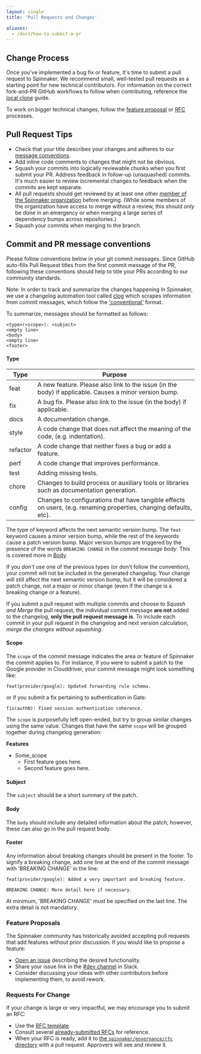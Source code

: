 ```yaml
---
layout: single
title: 'Pull Requests and Changes'

aliases:
  - /docs/how-to-submit-a-pr
---
```


## Change Process

Once you've implemented a bug fix or feature, it's time to submit a pull request to Spinnaker. We recommend small, well-tested pull requests as a starting point for new technical contributors. For information on the correct fork-and-PR GitHub workflows to follow when contributing, reference the [local clone](/community/contributing/local-clone) guide.

To work on bigger technical changes, follow the [feature proposal](#feature-proposals) or [RFC](#requests-for-change) processes.

## Pull Request Tips

- Check that your title describes your changes and adheres to our [message conventions](#commit-and-pr-message-conventions).
- Add inline code comments to changes that might not be obvious.
- Squash your commits into logically reviewable chunks when you first submit
  your PR. Address feedback in follow-up (unsquashed) commits. It's much easier
  to review incremental changes to feedback when the commits are kept separate.
- All pull requests should get reviewed by at least one other [member of the
  Spinnaker organization](https://github.com/orgs/spinnaker/people) before
  merging. (While some members of the organization have access to merge without
  a review, this should _only_ be done in an emergency or when merging a large
  series of dependency bumps across repositories.)
- Squash your commits when merging to the branch.

## Commit and PR message conventions

Please follow conventions below in your git commit messages. Since GitHub auto-fills Pull Request titles from the first commit message of the PR, following these conventions should help to title your PRs according to our community standards.

Note: In order to track and summarize the changes happening in Spinnaker, we use a changelog automation tool called [clog](https://github.com/clog-tool/clog-cli) which scrapes information from commit messages, which follow the ['conventional'](https://github.com/conventional-changelog/conventional-changelog/blob/a5505865ff3dd710cf757f50530e73ef0ca641da/conventions/angular.md) format.

To summarize, messages should be formatted as follows:

```
<type>(<scope>): <subject>
<empty line>
<body>
<empty line>
<footer>
```

#### Type

| Type     | Purpose                                                                                                            |
| -------- | ------------------------------------------------------------------------------------------------------------------ |
| feat     | A new feature. Please also link to the issue (in the body) if applicable. Causes a minor version bump.             |
| fix      | A bug fix. Please also link to the issue (in the body) if applicable.                                              |
| docs     | A documentation change.                                                                                            |
| style    | A code change that does not affect the meaning of the code, (e.g. indentation).                                    |
| refactor | A code change that neither fixes a bug or add a feature.                                                           |
| perf     | A code change that improves performance.                                                                           |
| test     | Adding missing tests.                                                                                              |
| chore    | Changes to build process or auxiliary tools or libraries such as documentation generation.                         |
| config   | Changes to configurations that have tangible effects on users, (e.g. renaming properties, changing defaults, etc). |

The type of keyword affects the next semantic version bump. The `feat` keyword causes a minor version bump, while the rest of the keywords cause a patch version bump. Major version bumps are triggered by the presence of the words `BREAKING CHANGE` in the _commit message body_. This is covered more in [Body](#body).

If you _don't_ use one of the previous types (or don't follow the convention), your commit will not be included in the generated changelog. Your change will still affect the next semantic version bump, but it will be considered a patch change, not a major or minor change (even if the change is a breaking change or a feature).

If you submit a pull request with multiple commits and choose to _Squash and Merge_ the pull request, the individual commit message **are not** added to the changelog, **only the pull request message is**. To include each commit in your pull request in the changelog and next version calculation, _merge the changes without squashing_.

#### Scope

The `scope` of the commit message indicates the area or feature of Spinnaker the commit applies to. For instance, if you were to submit a patch to the Google provider in Clouddriver, your commit message might look something like:

```
feat(provider/google): Updated forwarding rule schema.
```

or if you submit a fix pertaining to authentication in Gate:

```
fix(authN): Fixed session authentication coherence.
```

The `scope` is purposefully left open-ended, but try to group similar changes using the same value. Changes that have the same `scope` will be grouped together during changelog generation:

**Features**

- Some_scope
  - First feature goes here.
  - Second feature goes here.

#### Subject

The `subject` should be a short summary of the patch.

#### Body

The `body` should include any detailed information about the patch; however, these can also go in the pull request body.

#### Footer

Any information about breaking changes should be present in the footer. To signify a breaking change, add one line at the end of the commit message with 'BREAKING CHANGE' in the line:

```
feat(provider/google): Added a very important and breaking feature.

BREAKING CHANGE: More detail here if necessary.
```

At minimum, 'BREAKING CHANGE' must be specified on the last line. The extra detail is not mandatory.

### Feature Proposals

The Spinnaker community has historically avoided accepting
pull requests that add features without prior discussion. If you would like to
propose a feature:

- [Open an
  issue](https://github.com/spinnaker/spinnaker/issues/new) describing the desired functionality.
- Share your issue link in the [#dev
  channel](https://spinnakerteam.slack.com/messages/C0DPVDMQE/) in Slack.
- Consider discussing your ideas with other contributors before implementing them, to avoid rework.

### Requests For Change

If your change is large or very impactful, we may encourage you to submit an RFC:

- Use the [RFC
  template](https://github.com/spinnaker/governance/blob/master/rfc/.template.md).
- Consult several [already-submitted RFCs](https://github.com/spinnaker/governance/tree/master/rfc) for
  reference.
- When your RFC is ready, add it to [the `spinnaker/governance/rfc`
  directory](https://github.com/spinnaker/governance/tree/master/rfc) with a
  pull request. Approvers will see and review it.
